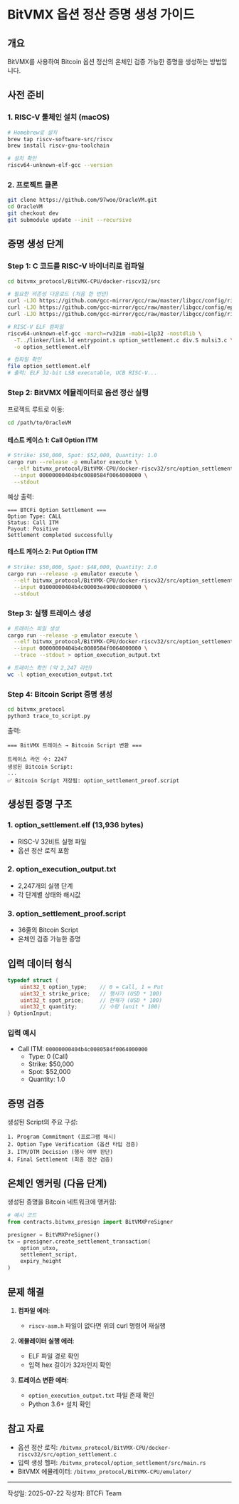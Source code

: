 # BitVMX 옵션 정산 증명 생성 가이드

## 개요
BitVMX를 사용하여 Bitcoin 옵션 정산의 온체인 검증 가능한 증명을 생성하는 방법입니다.

## 사전 준비

### 1. RISC-V 툴체인 설치 (macOS)
```bash
# Homebrew로 설치
brew tap riscv-software-src/riscv
brew install riscv-gnu-toolchain

# 설치 확인
riscv64-unknown-elf-gcc --version
```

### 2. 프로젝트 클론
```bash
git clone https://github.com/97woo/OracleVM.git
cd OracleVM
git checkout dev
git submodule update --init --recursive
```

## 증명 생성 단계

### Step 1: C 코드를 RISC-V 바이너리로 컴파일

```bash
cd bitvmx_protocol/BitVMX-CPU/docker-riscv32/src

# 필요한 의존성 다운로드 (처음 한 번만)
curl -LJO https://github.com/gcc-mirror/gcc/raw/master/libgcc/config/riscv/riscv-asm.h
curl -LJO https://github.com/gcc-mirror/gcc/raw/master/libgcc/config/epiphany/mulsi3.c
curl -LJO https://github.com/gcc-mirror/gcc/raw/master/libgcc/config/riscv/div.S

# RISC-V ELF 컴파일
riscv64-unknown-elf-gcc -march=rv32im -mabi=ilp32 -nostdlib \
  -T../linker/link.ld entrypoint.s option_settlement.c div.S mulsi3.c \
  -o option_settlement.elf

# 컴파일 확인
file option_settlement.elf
# 출력: ELF 32-bit LSB executable, UCB RISC-V...
```

### Step 2: BitVMX 에뮬레이터로 옵션 정산 실행

프로젝트 루트로 이동:
```bash
cd /path/to/OracleVM
```

#### 테스트 케이스 1: Call Option ITM
```bash
# Strike: $50,000, Spot: $52,000, Quantity: 1.0
cargo run --release -p emulator execute \
  --elf bitvmx_protocol/BitVMX-CPU/docker-riscv32/src/option_settlement.elf \
  --input 00000000404b4c0080584f0064000000 \
  --stdout
```

예상 출력:
```
=== BTCFi Option Settlement ===
Option Type: CALL
Status: Call ITM
Payout: Positive
Settlement completed successfully
```

#### 테스트 케이스 2: Put Option ITM
```bash
# Strike: $50,000, Spot: $48,000, Quantity: 2.0
cargo run --release -p emulator execute \
  --elf bitvmx_protocol/BitVMX-CPU/docker-riscv32/src/option_settlement.elf \
  --input 01000000404b4c00003e4900c8000000 \
  --stdout
```

### Step 3: 실행 트레이스 생성

```bash
# 트레이스 파일 생성
cargo run --release -p emulator execute \
  --elf bitvmx_protocol/BitVMX-CPU/docker-riscv32/src/option_settlement.elf \
  --input 00000000404b4c0080584f0064000000 \
  --trace --stdout > option_execution_output.txt

# 트레이스 확인 (약 2,247 라인)
wc -l option_execution_output.txt
```

### Step 4: Bitcoin Script 증명 생성

```bash
cd bitvmx_protocol
python3 trace_to_script.py
```

출력:
```
=== BitVMX 트레이스 → Bitcoin Script 변환 ===

트레이스 라인 수: 2247
생성된 Bitcoin Script:
...
✅ Bitcoin Script 저장됨: option_settlement_proof.script
```

## 생성된 증명 구조

### 1. **option_settlement.elf** (13,936 bytes)
- RISC-V 32비트 실행 파일
- 옵션 정산 로직 포함

### 2. **option_execution_output.txt**
- 2,247개의 실행 단계
- 각 단계별 상태와 해시값

### 3. **option_settlement_proof.script**
- 36줄의 Bitcoin Script
- 온체인 검증 가능한 증명

## 입력 데이터 형식

```c
typedef struct {
    uint32_t option_type;    // 0 = Call, 1 = Put
    uint32_t strike_price;   // 행사가 (USD * 100)
    uint32_t spot_price;     // 현재가 (USD * 100)
    uint32_t quantity;       // 수량 (unit * 100)
} OptionInput;
```

### 입력 예시
- Call ITM: `00000000404b4c0080584f0064000000`
  - Type: 0 (Call)
  - Strike: $50,000
  - Spot: $52,000
  - Quantity: 1.0

## 증명 검증

생성된 Script의 주요 구성:
```
1. Program Commitment (프로그램 해시)
2. Option Type Verification (옵션 타입 검증)
3. ITM/OTM Decision (행사 여부 판단)
4. Final Settlement (최종 정산 검증)
```

## 온체인 앵커링 (다음 단계)

생성된 증명을 Bitcoin 네트워크에 앵커링:

```python
# 예시 코드
from contracts.bitvmx_presign import BitVMXPreSigner

presigner = BitVMXPreSigner()
tx = presigner.create_settlement_transaction(
    option_utxo,
    settlement_script,
    expiry_height
)
```

## 문제 해결

1. **컴파일 에러**: 
   - `riscv-asm.h` 파일이 없다면 위의 curl 명령어 재실행

2. **에뮬레이터 실행 에러**:
   - ELF 파일 경로 확인
   - 입력 hex 길이가 32자인지 확인

3. **트레이스 변환 에러**:
   - `option_execution_output.txt` 파일 존재 확인
   - Python 3.6+ 설치 확인

## 참고 자료

- 옵션 정산 로직: `/bitvmx_protocol/BitVMX-CPU/docker-riscv32/src/option_settlement.c`
- 입력 생성 헬퍼: `/bitvmx_protocol/option_settlement/src/main.rs`
- BitVMX 에뮬레이터: `/bitvmx_protocol/BitVMX-CPU/emulator/`

---

작성일: 2025-07-22
작성자: BTCFi Team